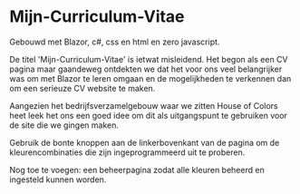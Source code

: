 # Mijn-Curriculum-Vitae

Gebouwd met Blazor, c#, css en html en zero javascript.

De titel 'Mijn-Curriculum-Vitae' is ietwat misleidend. Het begon als een CV pagina maar gaandeweg ontdekten we dat het voor ons veel belangrijker was om met Blazor te leren omgaan en de mogelijkheden te verkennen dan om een serieuze CV website te maken. 

Aangezien het bedrijfsverzamelgebouw waar we zitten House of Colors heet leek het ons een goed idee om dit als uitgangspunt te gebruiken voor de site die we gingen maken. 

Gebruik de bonte knoppen aan de linkerbovenkant van de pagina om de kleurencombinaties die zijn ingeprogrammeerd uit te proberen. 

Nog toe te voegen: een beheerpagina zodat alle kleuren beheerd en ingesteld kunnen worden.
